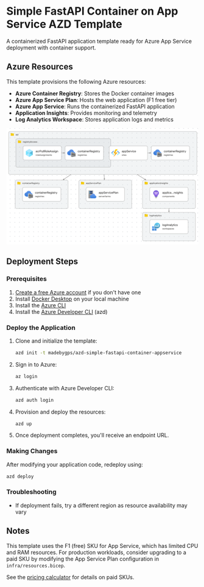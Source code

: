 # Simple FastAPI Container on App Service AZD Template

A containerized FastAPI application template ready for Azure App Service deployment with container support.

## Azure Resources

This template provisions the following Azure resources:

- **Azure Container Registry**: Stores the Docker container images
- **Azure App Service Plan**: Hosts the web application (F1 free tier)
- **Azure App Service**: Runs the containerized FastAPI application
- **Application Insights**: Provides monitoring and telemetry
- **Log Analytics Workspace**: Stores application logs and metrics

![system diagram](diagram.png)

## Deployment Steps

### Prerequisites

1. [Create a free Azure account](https://azure.microsoft.com/free/) if you don't have one
2. Install [Docker Desktop](https://www.docker.com/products/docker-desktop/) on your local machine
3. Install the [Azure CLI](https://learn.microsoft.com/cli/azure/install-azure-cli)
4. Install the [Azure Developer CLI](https://learn.microsoft.com/azure/developer/azure-developer-cli/install-azd) (azd)

### Deploy the Application

1. Clone and initialize the template:

    ```bash
    azd init -t madebygps/azd-simple-fastapi-container-appservice
    ```

2. Sign in to Azure:

    ```bash
    az login
    ```

3. Authenticate with Azure Developer CLI:

    ```bash
    azd auth login
    ```

4. Provision and deploy the resources:

    ```bash
    azd up
    ```

5. Once deployment completes, you'll receive an endpoint URL.

### Making Changes

After modifying your application code, redeploy using:

```bash
azd deploy
```

### Troubleshooting

- If deployment fails, try a different region as resource availability may vary

## Notes

This template uses the F1 (free) SKU for App Service, which has limited CPU and RAM resources. For production workloads, consider upgrading to a paid SKU by modifying the App Service Plan configuration in `infra/resources.bicep`.

See the [pricing calculator](https://azure.microsoft.com/en-au/pricing/calculator/) for details on paid SKUs.
